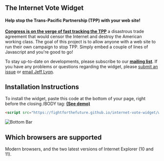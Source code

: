 The Internet Vote Widget
------------------------
#### Help stop the Trans-Pacific Partnership (TPP) with your web site!

[**Congress is on the verge of fast tracking the TPP**][1] a disastrous trade
agreement that would censor the Internet and destroy the American working class.
The goal of this project is to allow anyone with a web site to run their own
campaign to stop TPP. Simply embed a couple of lines of Javascript and you're
good to go!

To stay up-to-date on developments, please subscribe to our
[**mailing list**][1]. If you have any problems or questions regarding
the widget, please [submit an issue][3] or [email Jeff Lyon][4].


Installation Instructions
-------------------------

To install the widget, paste this code at the bottom of your page, right before
the closing /BODY tag: [**(See demo)**][2]
```html
<script src="https://fightforthefuture.github.io/internet-vote-widget/widget.min.js"></script>
```
![Bottom Bar](https://fightforthefuture.github.io/internet-vote-widget/demos/modal.png)


Which browsers are supported
----------------------------
Modern browsers, and the two latest versions of Internet Explorer (10 and 11).


[1]: https://www.battleforthenet.com/countdown
[2]: https://fightforthefuture.github.io/internet-vote-widget/modal.html
[3]: https://github.com/fightforthefuture/internet-vote-widget/issues
[4]: mailto:jeff@fightforthefuture.org